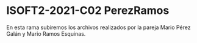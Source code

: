 # ISOFT2-2021-C02 PerezRamos
En esta rama subiremos los archivos realizados por la pareja Mario Pérez Galán y Mario Ramos Esquinas.

